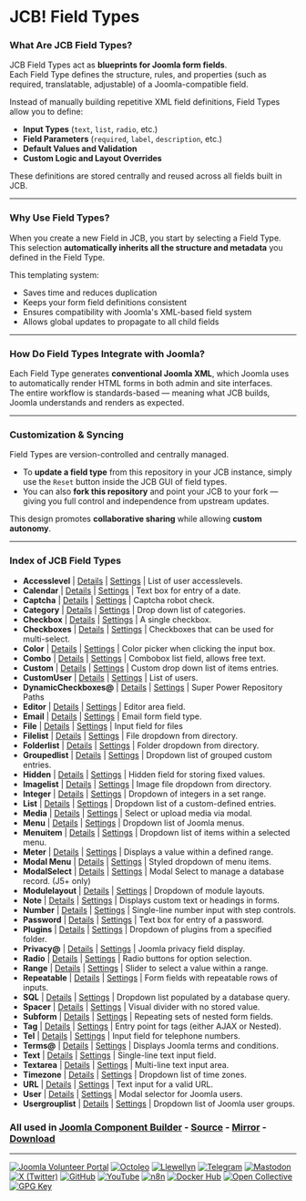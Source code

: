 # JCB! Field Types

### What Are JCB Field Types?
JCB Field Types act as **blueprints for Joomla form fields**.  
Each Field Type defines the structure, rules, and properties (such as required, translatable, adjustable) of a Joomla-compatible field.  

Instead of manually building repetitive XML field definitions, Field Types allow you to define:

- **Input Types** (`text`, `list`, `radio`, etc.)
- **Field Parameters** (`required`, `label`, `description`, etc.)
- **Default Values and Validation**
- **Custom Logic and Layout Overrides**

These definitions are stored centrally and reused across all fields built in JCB.

---
### Why Use Field Types?
When you create a new Field in JCB, you start by selecting a Field Type.  
This selection **automatically inherits all the structure and metadata** you defined in the Field Type.

This templating system:

- Saves time and reduces duplication
- Keeps your form field definitions consistent
- Ensures compatibility with Joomla's XML-based field system
- Allows global updates to propagate to all child fields

---
### How Do Field Types Integrate with Joomla?
Each Field Type generates **conventional Joomla XML**, which Joomla uses to automatically render HTML forms in both admin and site interfaces.  
The entire workflow is standards-based — meaning what JCB builds, Joomla understands and renders as expected.

---
### Customization & Syncing
Field Types are version-controlled and centrally managed.

- To **update a field type** from this repository in your JCB instance, simply use the `Reset` button inside the JCB GUI of field types.
- You can also **fork this repository** and point your JCB to your fork — giving you full control and independence from upstream updates.

This design promotes **collaborative sharing** while allowing **custom autonomy**.

---
### Index of JCB Field Types


 - **Accesslevel** | [Details](src/913ed2ce-836c-48e8-97af-e482441f47df) | [Settings](src/913ed2ce-836c-48e8-97af-e482441f47df/item.json) | List of user accesslevels.
 - **Calendar** | [Details](src/6cf5a33f-cb25-4a58-bfec-7e1511896402) | [Settings](src/6cf5a33f-cb25-4a58-bfec-7e1511896402/item.json) | Text box for entry of a date.
 - **Captcha** | [Details](src/206fdad4-14d0-45f1-9c84-3d09abf48a39) | [Settings](src/206fdad4-14d0-45f1-9c84-3d09abf48a39/item.json) | Captcha robot check.
 - **Category** | [Details](src/f70346b3-2096-4f44-8b26-01ab87da7d1e) | [Settings](src/f70346b3-2096-4f44-8b26-01ab87da7d1e/item.json) | Drop down list of categories.
 - **Checkbox** | [Details](src/10066262-b6e3-4f82-941e-cbe4f61ddd6c) | [Settings](src/10066262-b6e3-4f82-941e-cbe4f61ddd6c/item.json) | A single checkbox.
 - **Checkboxes** | [Details](src/ac10859b-58da-4584-9682-36a6c2c8d04d) | [Settings](src/ac10859b-58da-4584-9682-36a6c2c8d04d/item.json) | Checkboxes that can be used for multi-select.
 - **Color** | [Details](src/7f60f198-53e7-4fe9-813f-d1b6c553680e) | [Settings](src/7f60f198-53e7-4fe9-813f-d1b6c553680e/item.json) | Color picker when clicking the input box.
 - **Combo** | [Details](src/2c8b128f-7da2-4f55-b1d7-3613f902f590) | [Settings](src/2c8b128f-7da2-4f55-b1d7-3613f902f590/item.json) | Combobox list field, allows free text.
 - **Custom** | [Details](src/dd2e1f4b-f5db-45e8-85fa-efd27bae7b6a) | [Settings](src/dd2e1f4b-f5db-45e8-85fa-efd27bae7b6a/item.json) | Custom drop down list of items entries.
 - **CustomUser** | [Details](src/a4a39f70-070f-459c-be4b-0ac103a29b9a) | [Settings](src/a4a39f70-070f-459c-be4b-0ac103a29b9a/item.json) | List of users.
 - **DynamicCheckboxes@** | [Details](src/7ed21e79-cbc5-48e3-9ed0-ca72b0f2f1a1) | [Settings](src/7ed21e79-cbc5-48e3-9ed0-ca72b0f2f1a1/item.json) | Super Power Repository Paths
 - **Editor** | [Details](src/51f288d2-6eaa-42bc-a182-a6f69b3032b8) | [Settings](src/51f288d2-6eaa-42bc-a182-a6f69b3032b8/item.json) | Editor area field.
 - **Email** | [Details](src/35948af5-9e79-4454-8dfa-682ee4fdf650) | [Settings](src/35948af5-9e79-4454-8dfa-682ee4fdf650/item.json) | Email form field type.
 - **File** | [Details](src/6da71c1e-119c-4e0d-a309-f3e52ecfa1d1) | [Settings](src/6da71c1e-119c-4e0d-a309-f3e52ecfa1d1/item.json) | Input field for files
 - **Filelist** | [Details](src/0c80df15-52c6-4647-983b-4bb4888a2edf) | [Settings](src/0c80df15-52c6-4647-983b-4bb4888a2edf/item.json) | File dropdown from directory.
 - **Folderlist** | [Details](src/d3ab2ae4-9370-4497-ae6d-dee2e0b74b7a) | [Settings](src/d3ab2ae4-9370-4497-ae6d-dee2e0b74b7a/item.json) | Folder dropdown from directory.
 - **Groupedlist** | [Details](src/088d47c0-b058-4894-b92e-dcf1b9d5a722) | [Settings](src/088d47c0-b058-4894-b92e-dcf1b9d5a722/item.json) | Dropdown list of grouped custom entries.
 - **Hidden** | [Details](src/82f1b5ca-bb9b-44d7-9a7a-9a03fb2a31dd) | [Settings](src/82f1b5ca-bb9b-44d7-9a7a-9a03fb2a31dd/item.json) | Hidden field for storing fixed values.
 - **Imagelist** | [Details](src/72680e92-2859-49c6-ad92-c2329c52f9f8) | [Settings](src/72680e92-2859-49c6-ad92-c2329c52f9f8/item.json) | Image file dropdown from directory.
 - **Integer** | [Details](src/fdbb50ea-35d2-45b2-a0bc-076fdf1544b8) | [Settings](src/fdbb50ea-35d2-45b2-a0bc-076fdf1544b8/item.json) | Dropdown of integers in a set range.
 - **List** | [Details](src/a51dfc06-1b9b-4d0a-86ba-f705bcd40d4d) | [Settings](src/a51dfc06-1b9b-4d0a-86ba-f705bcd40d4d/item.json) | Dropdown list of a custom-defined entries.
 - **Media** | [Details](src/69957007-e3d4-4976-a32b-611d02dbad71) | [Settings](src/69957007-e3d4-4976-a32b-611d02dbad71/item.json) | Select or upload media via modal.
 - **Menu** | [Details](src/6349f152-8ef5-43bd-a89b-ce18f33ac5e5) | [Settings](src/6349f152-8ef5-43bd-a89b-ce18f33ac5e5/item.json) | Dropdown list of Joomla menus.
 - **Menuitem** | [Details](src/f183b0e2-017f-48bd-8dba-d332ce1b8d9e) | [Settings](src/f183b0e2-017f-48bd-8dba-d332ce1b8d9e/item.json) | Dropdown list of items within a selected menu.
 - **Meter** | [Details](src/81668284-e572-4e17-927b-ba697fc64bd0) | [Settings](src/81668284-e572-4e17-927b-ba697fc64bd0/item.json) | Displays a value within a defined range.
 - **Modal Menu** | [Details](src/715256a4-8cc2-4d66-9d08-31e58ca5b036) | [Settings](src/715256a4-8cc2-4d66-9d08-31e58ca5b036/item.json) | Styled dropdown of menu items.
 - **ModalSelect** | [Details](src/a1cdb0a5-517c-425c-998a-333e92af3e32) | [Settings](src/a1cdb0a5-517c-425c-998a-333e92af3e32/item.json) | Modal Select to manage a database record. (J5+ only)
 - **Modulelayout** | [Details](src/7520c8f4-543d-4c7a-8e4f-e2da71c3b1cd) | [Settings](src/7520c8f4-543d-4c7a-8e4f-e2da71c3b1cd/item.json) | Dropdown of module layouts.
 - **Note** | [Details](src/f9ecacd0-8481-4157-8c71-d7aaefc2b7c3) | [Settings](src/f9ecacd0-8481-4157-8c71-d7aaefc2b7c3/item.json) | Displays custom text or headings in forms.
 - **Number** | [Details](src/5abd2b73-643b-4273-841a-787991aad968) | [Settings](src/5abd2b73-643b-4273-841a-787991aad968/item.json) | Single-line number input with step controls.
 - **Password** | [Details](src/0022598d-0ee1-44f2-aa94-c2eb47595f73) | [Settings](src/0022598d-0ee1-44f2-aa94-c2eb47595f73/item.json) | Text box for entry of a password.
 - **Plugins** | [Details](src/37fa4e1d-b7ca-4a8f-aa4b-d8085c135233) | [Settings](src/37fa4e1d-b7ca-4a8f-aa4b-d8085c135233/item.json) | Dropdown of plugins from a specified folder.
 - **Privacy@** | [Details](src/60c1d674-8bb7-4b31-97ed-ee1f16bc412a) | [Settings](src/60c1d674-8bb7-4b31-97ed-ee1f16bc412a/item.json) | Joomla privacy field display.
 - **Radio** | [Details](src/b868ed59-4208-4206-8504-95a35a74a11c) | [Settings](src/b868ed59-4208-4206-8504-95a35a74a11c/item.json) | Radio buttons for option selection.
 - **Range** | [Details](src/627d3845-7273-4f75-8e63-7b3a319a42c8) | [Settings](src/627d3845-7273-4f75-8e63-7b3a319a42c8/item.json) | Slider to select a value within a range.
 - **Repeatable** | [Details](src/05bf68d4-52f9-4705-8ae7-cba137fce0ad) | [Settings](src/05bf68d4-52f9-4705-8ae7-cba137fce0ad/item.json) | Form fields with repeatable rows of inputs.
 - **SQL** | [Details](src/d4c16f1e-fd6e-4714-90eb-f9d97edd9c32) | [Settings](src/d4c16f1e-fd6e-4714-90eb-f9d97edd9c32/item.json) | Dropdown list populated by a database query.
 - **Spacer** | [Details](src/626d0cba-a908-4a4f-a447-96d781aeaa0b) | [Settings](src/626d0cba-a908-4a4f-a447-96d781aeaa0b/item.json) | Visual divider with no stored value.
 - **Subform** | [Details](src/7139f2c8-a70a-46a6-bbe3-4eefe54ca515) | [Settings](src/7139f2c8-a70a-46a6-bbe3-4eefe54ca515/item.json) | Repeating sets of nested form fields.
 - **Tag** | [Details](src/48cba89e-8fcb-481e-a7d3-2e41773e452d) | [Settings](src/48cba89e-8fcb-481e-a7d3-2e41773e452d/item.json) | Entry point for tags (either AJAX or Nested).
 - **Tel** | [Details](src/1c6c519c-3bc8-4914-8940-3e9591b0bce6) | [Settings](src/1c6c519c-3bc8-4914-8940-3e9591b0bce6/item.json) | Input field for telephone numbers.
 - **Terms@** | [Details](src/20e88943-08db-49e6-a571-dba70cdf4cca) | [Settings](src/20e88943-08db-49e6-a571-dba70cdf4cca/item.json) | Displays Joomla terms and conditions.
 - **Text** | [Details](src/201327fe-3067-4316-a155-3fe2a52e05c0) | [Settings](src/201327fe-3067-4316-a155-3fe2a52e05c0/item.json) | Single-line text input field.
 - **Textarea** | [Details](src/76fe1250-6fa7-49e5-a0ee-f06d8d4c9f99) | [Settings](src/76fe1250-6fa7-49e5-a0ee-f06d8d4c9f99/item.json) | Multi-line text input area.
 - **Timezone** | [Details](src/ed8d8cf4-cb05-49cc-95ef-4ef275f539f9) | [Settings](src/ed8d8cf4-cb05-49cc-95ef-4ef275f539f9/item.json) | Dropdown list of time zones.
 - **URL** | [Details](src/8df6e07e-2b16-43ed-a18d-2059fa44cdf1) | [Settings](src/8df6e07e-2b16-43ed-a18d-2059fa44cdf1/item.json) | Text input for a valid URL.
 - **User** | [Details](src/b0641980-5e78-42f6-972f-86aa607db23e) | [Settings](src/b0641980-5e78-42f6-972f-86aa607db23e/item.json) | Modal selector for Joomla users.
 - **Usergrouplist** | [Details](src/e2f31181-fbb3-4c3a-859d-72b6b0cff308) | [Settings](src/e2f31181-fbb3-4c3a-859d-72b6b0cff308/item.json) | Dropdown list of Joomla user groups.

### All used in [Joomla Component Builder](https://www.joomlacomponentbuilder.com) - [Source](https://git.vdm.dev/joomla/Component-Builder) - [Mirror](https://github.com/vdm-io/Joomla-Component-Builder) - [Download](https://git.vdm.dev/joomla/pkg-component-builder/releases)

---
[![Joomla Volunteer Portal](https://img.shields.io/badge/-Joomla-gold?logo=joomla)](https://volunteers.joomla.org/joomlers/1396-llewellyn-van-der-merwe "Join Llewellyn on the Joomla Volunteer Portal: Shaping the Future Together!") [![Octoleo](https://img.shields.io/badge/-Octoleo-black?logo=linux)](https://git.vdm.dev/octoleo "--quiet") [![Llewellyn](https://img.shields.io/badge/-Llewellyn-ffffff?logo=gitea)](https://git.vdm.dev/Llewellyn "Collaborate and Innovate with Llewellyn on Git: Building a Better Code Future!") [![Telegram](https://img.shields.io/badge/-Telegram-blue?logo=telegram)](https://t.me/Joomla_component_builder "Join Llewellyn and the Community on Telegram: Building Joomla Components Together!") [![Mastodon](https://img.shields.io/badge/-Mastodon-9e9eec?logo=mastodon)](https://joomla.social/@llewellyn "Connect and Engage with Llewellyn on Joomla Social: Empowering Communities, One Post at a Time!") [![X (Twitter)](https://img.shields.io/badge/-X-black?logo=x)](https://x.com/llewellynvdm "Join the Conversation with Llewellyn on X: Where Ideas Take Flight!") [![GitHub](https://img.shields.io/badge/-GitHub-181717?logo=github)](https://github.com/Llewellynvdm "Build, Innovate, and Thrive with Llewellyn on GitHub: Turning Ideas into Impact!") [![YouTube](https://img.shields.io/badge/-YouTube-ff0000?logo=youtube)](https://www.youtube.com/@OctoYou "Explore, Learn, and Create with Llewellyn on YouTube: Your Gateway to Inspiration!") [![n8n](https://img.shields.io/badge/-n8n-black?logo=n8n)](https://n8n.io/creators/octoleo "Effortless Automation and Impactful Workflows with Llewellyn on n8n!") [![Docker Hub](https://img.shields.io/badge/-Docker-grey?logo=docker)](https://hub.docker.com/u/llewellyn "Llewellyn on Docker: Containerize Your Creativity!") [![Open Collective](https://img.shields.io/badge/-Donate-green?logo=opencollective)](https://opencollective.com/joomla-component-builder "Donate towards JCB: Help Llewellyn financially so he can continue developing this great tool!") [![GPG Key](https://img.shields.io/badge/-GPG-blue?logo=gnupg)](https://git.vdm.dev/Llewellyn/gpg "Unlock Trust and Security with Llewellyn's GPG Key: Your Gateway to Verified Connections!")